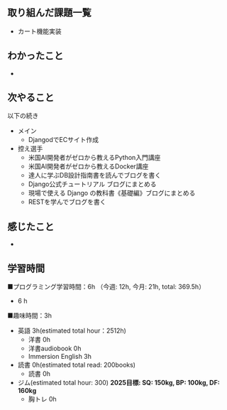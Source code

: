 ## 取り組んだ課題一覧
- カート機能実装

## わかったこと
- 

## 次やること
以下の続き
- メイン
  - DjangodでECサイト作成
- 控え選手 
  - 米国AI開発者がゼロから教えるPython入門講座
  - 米国AI開発者がゼロから教えるDocker講座
  - 達人に学ぶDB設計指南書を読んでブログを書く
  - Django公式チュートリアル ブログにまとめる
  - 現場で使える Django の教科書《基礎編》ブログにまとめる
  - RESTを学んでブログを書く

## 感じたこと
- 

## 学習時間
■プログラミング学習時間：6h （今週: 12h, 今月: 21h, total: 369.5h）
- 6 h

■趣味時間：3h
- 英語 3h(estimated total hour：2512h)
  - 洋書 0h
  - 洋書audiobook 0h
  - Immersion English 3h
- 読書 0h(estimated total read: 200books)
  - 読書 0h
- ジム(estimated total hour: 300) **2025目標: SQ: 150kg, BP: 100kg, DF: 160kg**
  - 胸トレ 0h
